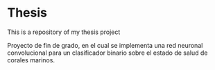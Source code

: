 # Thesis
This is a repository of my thesis project

Proyecto de fin de grado, en el cual se implementa una red neuronal convolucional para un clasificador binario sobre el estado de salud de corales marinos.
